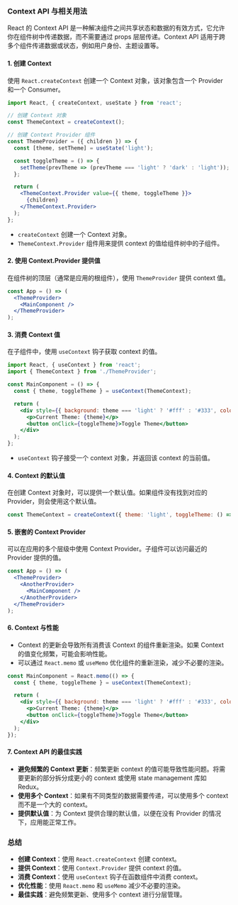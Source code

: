 ### Context API 与相关用法

React 的 Context API 是一种解决组件之间共享状态和数据的有效方式，它允许你在组件树中传递数据，而不需要通过 props 层层传递。Context API 适用于跨多个组件传递数据或状态，例如用户身份、主题设置等。

#### 1. **创建 Context**

使用 `React.createContext` 创建一个 Context 对象，该对象包含一个 Provider 和一个 Consumer。

```jsx
import React, { createContext, useState } from 'react';

// 创建 Context 对象
const ThemeContext = createContext();

// 创建 Context Provider 组件
const ThemeProvider = ({ children }) => {
  const [theme, setTheme] = useState('light');

  const toggleTheme = () => {
    setTheme(prevTheme => (prevTheme === 'light' ? 'dark' : 'light'));
  };

  return (
    <ThemeContext.Provider value={{ theme, toggleTheme }}>
      {children}
    </ThemeContext.Provider>
  );
};
```

- `createContext` 创建一个 Context 对象。
- `ThemeContext.Provider` 组件用来提供 context 的值给组件树中的子组件。

#### 2. **使用 Context.Provider 提供值**

在组件树的顶层（通常是应用的根组件），使用 `ThemeProvider` 提供 context 值。

```jsx
const App = () => (
  <ThemeProvider>
    <MainComponent />
  </ThemeProvider>
);
```

#### 3. **消费 Context 值**

在子组件中，使用 `useContext` 钩子获取 context 的值。

```jsx
import React, { useContext } from 'react';
import { ThemeContext } from './ThemeProvider';

const MainComponent = () => {
  const { theme, toggleTheme } = useContext(ThemeContext);

  return (
    <div style={{ background: theme === 'light' ? '#fff' : '#333', color: theme === 'light' ? '#000' : '#fff' }}>
      <p>Current Theme: {theme}</p>
      <button onClick={toggleTheme}>Toggle Theme</button>
    </div>
  );
};
```

- `useContext` 钩子接受一个 context 对象，并返回该 context 的当前值。

#### 4. **Context 的默认值**

在创建 Context 对象时，可以提供一个默认值。如果组件没有找到对应的 Provider，则会使用这个默认值。

```jsx
const ThemeContext = createContext({ theme: 'light', toggleTheme: () => {} });
```

#### 5. **嵌套的 Context Provider**

可以在应用的多个层级中使用 Context Provider。子组件可以访问最近的 Provider 提供的值。

```jsx
const App = () => (
  <ThemeProvider>
    <AnotherProvider>
      <MainComponent />
    </AnotherProvider>
  </ThemeProvider>
);
```

#### 6. **Context 与性能**

- Context 的更新会导致所有消费该 Context 的组件重新渲染。如果 Context 的值变化频繁，可能会影响性能。
- 可以通过 `React.memo` 或 `useMemo` 优化组件的重新渲染，减少不必要的渲染。

```jsx
const MainComponent = React.memo(() => {
  const { theme, toggleTheme } = useContext(ThemeContext);

  return (
    <div style={{ background: theme === 'light' ? '#fff' : '#333', color: theme === 'light' ? '#000' : '#fff' }}>
      <p>Current Theme: {theme}</p>
      <button onClick={toggleTheme}>Toggle Theme</button>
    </div>
  );
});
```

#### 7. **Context API 的最佳实践**

- **避免频繁的 Context 更新**：频繁更新 context 的值可能导致性能问题。将需要更新的部分拆分成更小的 context 或使用 state management 库如 Redux。
- **使用多个 Context**：如果有不同类型的数据需要传递，可以使用多个 context 而不是一个大的 context。
- **提供默认值**：为 Context 提供合理的默认值，以便在没有 Provider 的情况下，应用能正常工作。

### 总结

- **创建 Context**：使用 `React.createContext` 创建 context。
- **提供 Context**：使用 `Context.Provider` 提供 context 的值。
- **消费 Context**：使用 `useContext` 钩子在函数组件中消费 context。
- **优化性能**：使用 `React.memo` 和 `useMemo` 减少不必要的渲染。
- **最佳实践**：避免频繁更新、使用多个 context 进行分层管理。